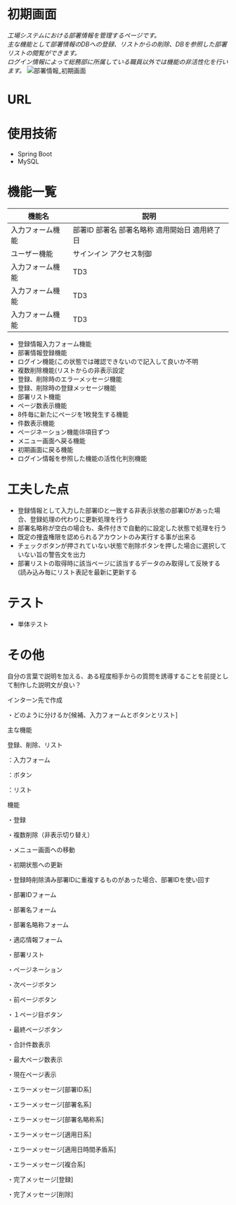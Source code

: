 # 初期画面

 *工場システムにおける部署情報を管理するページです。*  
 *主な機能として部署情報のDBへの登録、リストからの削除、DBを参照した部署リストの閲覧ができます。*  
 *ログイン情報によって総務部に所属している職員以外では機能の非活性化を行います。*
![部署情報_初期画面](https://github.com/kazituak/Bfmk07/assets/140673635/ee2319b0-8521-4527-af56-d2fb4b90e701)

# URL  

# 使用技術
* Spring Boot
* MySQL

# 機能一覧

| 機能名 | 説明 |
----|---- 
| 入力フォーム機能 | 部署ID 部署名 部署名略称 適用開始日 適用終了日 |
| ユーザー機能 | サインイン アクセス制御 |
| 入力フォーム機能 | TD3 |
| 入力フォーム機能 | TD3 |
| 入力フォーム機能 | TD3 |


* 登録情報入力フォーム機能
* 部署情報登録機能
* ログイン機能(この状態では確認できないので記入して良いか不明
* 複数削除機能(リストからの非表示設定
* 登録、削除時のエラーメッセージ機能
* 登録、削除時の登録メッセージ機能
* 部署リスト機能
* ページ数表示機能
* 8件毎に新たにページを1枚発生する機能
* 件数表示機能
* ページネーション機能(8項目ずつ
* メニュー画面へ戻る機能
* 初期画面に戻る機能
* ログイン情報を参照した機能の活性化判別機能

# 工夫した点

* 登録情報として入力した部署IDと一致する非表示状態の部署IDがあった場合、登録処理の代わりに更新処理を行う
* 部署名略称が空白の場合も、条件付きで自動的に設定した状態で処理を行う
* 既定の捜査権限を認められるアカウントのみ実行する事が出来る
* チェックボタンが押されていない状態で削除ボタンを押した場合に選択していない旨の警告文を出力
* 部署リストの取得時に該当ページに該当するデータのみ取得して反映する(読み込み毎にリスト表記を最新に更新する

# テスト

* 単体テスト

# その他

自分の言葉で説明を加える、ある程度相手からの質問を誘導することを前提として制作した説明文が良い？

インターン先で作成



・どのように分けるか[候補、入力フォームとボタンとリスト]

主な機能

登録、削除、リスト




：入力フォーム

：ボタン

：リスト

機能

・登録

・複数削除（非表示切り替え）

・メニュー画面への移動

・初期状態への更新

・登録時削除済み部署IDに重複するものがあった場合、部署IDを使い回す

・部署IDフォーム

・部署名フォーム

・部署名略称フォーム

・適応情報フォーム

・部署リスト

・ページネーション

・次ページボタン

・前ページボタン

・１ページ目ボタン

・最終ページボタン

・合計件数表示

・最大ページ数表示

・現在ページ表示

・エラーメッセージ[部署ID系]

・エラーメッセージ[部署名系]

・エラーメッセージ[部署名略称系]

・エラーメッセージ[適用日系]

・エラーメッセージ[適用日時間矛盾系]

・エラーメッセージ[複合系]

・完了メッセージ[登録]

・完了メッセージ[削除]
